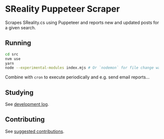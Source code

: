# SReality Puppeteer Scraper

Scrapes SReality.cs using Puppeteer and reports new and updated posts for a given search.

## Running

```sh
cd src
nvm use
yarn
node --experimental-modules index.mjs # Or `nodemon` for file change watching
```

Combine with `cron` to execute periodically and e.g. send email reports…

## Studying

See [development log](doc/notes.md).

## Contributing

See [suggested contributions](doc/tasks.md).
